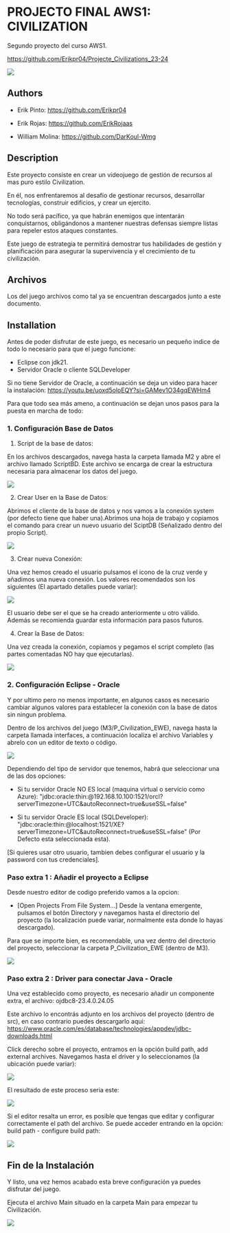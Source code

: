
# PROJECTO FINAL AWS1: CIVILIZATION

Segundo proyecto del curso AWS1. 

https://github.com/Erikpr04/Projecte_Civilizations_23-24

![](https://github.com/Erikpr04/Projecte_Civilizations_23-24/blob/Preproduccion/M5/imagenesREADME/civilization.jpg)

## Authors

- Erik Pinto: https://github.com/Erikpr04

- Erik Rojas: https://github.com/ErikRojaas

- William Molina: https://github.com/DarKoul-Wmg


## Description

Este proyecto consiste en crear un videojuego de gestión de recursos al mas puro estilo Civilization.

En él, nos enfrentaremos al desafío de gestionar recursos, desarrollar tecnologías, construir edificios, y crear un ejercito.

No todo será pacífico, ya que habrán enemigos que  intentarán conquistarnos, obligándonos a mantener nuestras defensas siempre listas para repeler estos ataques constantes. 

Este juego de estrategia te permitirá demostrar tus habilidades de gestión y planificación para asegurar la supervivencia y el crecimiento de tu civilización.


## Archivos

Los del juego archivos como tal ya se encuentran descargados junto a este documento.

## Installation

Antes de poder disfrutar de este juego, es necesario un pequeño indice de todo lo necesario para que el juego funcione:

 - Eclipse con jdk21. 
 - Servidor Oracle o cliente SQLDeveloper


Si no tiene Servidor de Oracle, a continuación se deja un video para hacer la instalación: https://youtu.be/uoxd5oloEQY?si=GAMev1O34gqEWHm4

Para que todo sea más ameno, a continuación se dejan unos pasos para la puesta en marcha de todo:

### 1. Configuración Base de Datos

1. Script de la base de datos: 

En los archivos descargados, navega hasta la carpeta llamada M2 y abre el archivo llamado ScriptBD. Este archivo se encarga de crear la estructura necesaria para almacenar los datos del juego. 

![](https://github.com/Erikpr04/Projecte_Civilizations_23-24/blob/Preproduccion/M5/imagenesREADME/local_script.PNG)

2. Crear User en la Base de Datos: 

Abrimos el cliente de la base de datos y nos vamos a la conexión system (por defecto tiene que haber una).Abrimos una hoja de trabajo y copiamos el comando para crear un nuevo usuario del SciptDB (Señalizado dentro del propio Script).

![](https://github.com/Erikpr04/Projecte_Civilizations_23-24/blob/Preproduccion/M5/imagenesREADME/createuser.PNG)

3. Crear nueva Conexión:

Una vez hemos creado el usuario pulsamos el icono de la cruz verde y añadimos una nueva conexión. Los valores recomendados son los siguientes (El apartado detalles puede variar):

![](https://github.com/Erikpr04/Projecte_Civilizations_23-24/blob/Preproduccion/M5/imagenesREADME/newconnection.PNG)

El usuario debe ser el que se ha creado anteriormente u otro válido. Además se recomienda guardar esta información para pasos futuros.

4. Crear la Base de Datos:

Una vez creada la conexión, copiamos y pegamos el script completo (las partes comentadas NO hay que ejecutarlas).

![](https://github.com/Erikpr04/Projecte_Civilizations_23-24/blob/Preproduccion/M5/imagenesREADME/scriptbd.PNG)


### 2. Configuración Eclipse - Oracle

Y por ultimo pero no menos importante, en algunos casos es necesario cambiar algunos valores para establecer la conexión con la base de datos sin ningun problema.

Dentro de los archivos del juego (M3/P_Civilization_EWE), navega hasta la carpeta llamada interfaces, a continuación localiza el archivo Variables y abrelo con un editor de texto o código.

![](https://github.com/Erikpr04/Projecte_Civilizations_23-24/blob/Preproduccion/M5/imagenesREADME/variables.PNG)

Dependiendo del tipo de servidor que tenemos, habrá que seleccionar una de las dos opciones:

- Si tu servidor Oracle NO ES local (maquina virtual o servicio como Azure): "jdbc:oracle:thin:@192.168.10.100:1521/orcl?serverTimezone=UTC&autoReconnect=true&useSSL=false"

- Si tu servidor Oracle ES local (SQLDeveloper): "jdbc:oracle:thin:@localhost:1521/XE?serverTimezone=UTC&autoReconnect=true&useSSL=false" (Por Defecto esta seleccionada esta).

[Si quieres usar otro usuario, tambien debes configurar el usuario y la password con tus credenciales].




### Paso extra 1 : Añadir el proyecto a Eclipse

Desde nuestro editor de codigo preferido vamos a la opcion:   

- [Open Projects From File System...]
Desde la ventana emergente, pulsamos el botón Directory y navegamos hasta el directorio del proyecto (la localización puede variar, normalmente esta donde lo hayas descargado).


Para que se importe bien, es recomendable, una vez dentro del directorio del proyecto, seleccionar la carpeta P_Civilization_EWE (dentro de M3).  

![](https://github.com/Erikpr04/Projecte_Civilizations_23-24/blob/Preproduccion/M5/imagenesREADME/Capturaproject.PNG)


### Paso extra 2 : Driver para conectar Java - Oracle  

Una vez establecido como proyecto, es necesario añadir un componente extra, el archivo: ojdbc8-23.4.0.24.05

Este archivo lo encontrás adjunto en los archivos del proyecto (dentro de src), en caso contrario puedes descargarlo aqui: https://www.oracle.com/es/database/technologies/appdev/jdbc-downloads.html


Click derecho sobre el proyecto, entramos en la opción build path, add external archives. Navegamos hasta el driver y lo seleccionamos (la ubicación puede variar): 

![](https://github.com/Erikpr04/Projecte_Civilizations_23-24/blob/Preproduccion/M5/imagenesREADME/add_ext_arch.png)


El resultado de este proceso seria este:

![](https://github.com/Erikpr04/Projecte_Civilizations_23-24/blob/Preproduccion/M5/imagenesREADME/conectorpuesto.PNG)

Si el editor resalta un error, es posible que tengas que editar y configurar correctamente el path del archivo. Se puede acceder entrando en la opción: build path - configure build path:

![](https://github.com/Erikpr04/Projecte_Civilizations_23-24/blob/Preproduccion/M5/imagenesREADME/configurebuildpath.PNG)

## Fin de la Instalación

Y listo, una vez hemos acabado esta breve configuración ya puedes disfrutar del juego. 

Ejecuta el archivo Main situado en la carpeta Main para empezar tu Civilización. 

![](https://github.com/Erikpr04/Projecte_Civilizations_23-24/blob/Preproduccion/M5/imagenesREADME/main.png)

